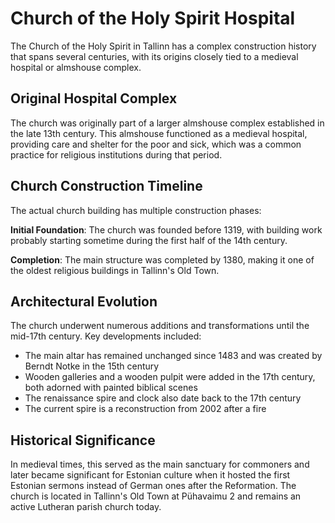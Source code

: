 # Church of the Holy Spirit Hospital

The Church of the Holy Spirit in Tallinn has a complex construction history that spans several centuries, with its origins closely tied to a medieval hospital or almshouse complex.

## Original Hospital Complex

The church was originally part of a larger almshouse complex established in the late 13th century. This almshouse functioned as a medieval hospital, providing care and shelter for the poor and sick, which was a common practice for religious institutions during that period.

## Church Construction Timeline

The actual church building has multiple construction phases:

**Initial Foundation**: The church was founded before 1319, with building work probably starting sometime during the first half of the 14th century.

**Completion**: The main structure was completed by 1380, making it one of the oldest religious buildings in Tallinn's Old Town.

## Architectural Evolution

The church underwent numerous additions and transformations until the mid-17th century. Key developments included:

- The main altar has remained unchanged since 1483 and was created by Berndt Notke in the 15th century
- Wooden galleries and a wooden pulpit were added in the 17th century, both adorned with painted biblical scenes
- The renaissance spire and clock also date back to the 17th century
- The current spire is a reconstruction from 2002 after a fire

## Historical Significance

In medieval times, this served as the main sanctuary for commoners and later became significant for Estonian culture when it hosted the first Estonian sermons instead of German ones after the Reformation. The church is located in Tallinn's Old Town at Pühavaimu 2 and remains an active Lutheran parish church today.
